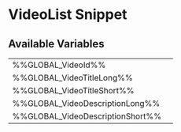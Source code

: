 # <span class="jumptarget">VideoList Snippet </span>

## <span class="jumptarget"> Available Variables </span>
|||
|---|---|
| %%GLOBAL_VideoId%% |
| %%GLOBAL_VideoTitleLong%% |
| %%GLOBAL_VideoTitleShort%% |
| %%GLOBAL_VideoDescriptionLong%% |
| %%GLOBAL_VideoDescriptionShort%% |
